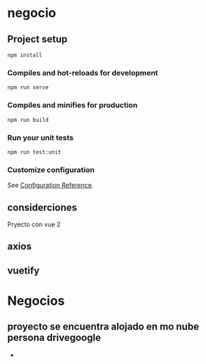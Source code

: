 # negocio

## Project setup
```
npm install
```

### Compiles and hot-reloads for development
```
npm run serve
```

### Compiles and minifies for production
```
npm run build
```

### Run your unit tests
```
npm run test:unit
```

### Customize configuration
See [Configuration Reference](https://cli.vuejs.org/config/).

## considerciones
Pryecto con vue 2

## axios

## vuetify



# Negocios

## proyecto se encuentra alojado en mo nube persona drivegoogle
-